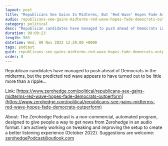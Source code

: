 ```yaml
---
layout: post
title: "Republicans See Gains In Midterms, But 'Red Wave' Hopes Fade As Democrats Outperform"
audio: republicans-see-gains-midterms-red-wave-hopes-fade-democrats-outperform-0
category: political
desc: "Republican candidates have managed to push ahead of Democrats in the midterms, but the predicted red wave appears to have turned out to be little more than a ripple..."
duration: 00:09:23
length: 563
datetime: Wed, 09 Nov 2022 12:20:00 +0000
tags: podcast
guid: republicans-see-gains-midterms-red-wave-hopes-fade-democrats-outperform-0
order: 0
---
```

Republican candidates have managed to push ahead of Democrats in the midterms, but the predicted red wave appears to have turned out to be little more than a ripple...

Link: [https://www.zerohedge.com/political/republicans-see-gains-midterms-red-wave-hopes-fade-democrats-outperform](https://www.zerohedge.com/political/republicans-see-gains-midterms-red-wave-hopes-fade-democrats-outperform)

About: The Zerohedge Podcast is a non-commercial, automated program, designed to give people a way to get news from Zerohedge in an audio format.  I am actively working on tweaking and improving the setup to create a better listening experience (October 2022).  Suggestions are welcome: [zerohedgePodcast@outlook.com](mailto:zerohedgePodcast@outlook.com)